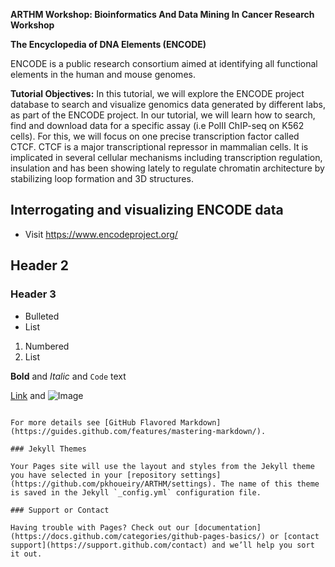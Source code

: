 **ARTHM Workshop: Bioinformatics And Data Mining In Cancer Research Workshop** 

**The Encyclopedia of DNA Elements (ENCODE)**

ENCODE is a public research consortium aimed at identifying all functional elements in the human and mouse genomes.

**Tutorial Objectives:**
    In this tutorial, we will explore the ENCODE project database to search and 
    visualize genomics data generated by different labs, as part of the ENCODE project.
    In our tutorial, we will learn how to search, find and download data for a specific assay (i.e PolII ChIP-seq on K562 cells).
    For this, we will focus on one precise transcription factor called CTCF. 
    CTCF is a major transcriptional repressor in mammalian cells. 
    It is implicated in several cellular mechanisms including transcription regulation, 
    insulation and has been showing lately to regulate chromatin architecture by
    stabilizing loop formation and 3D structures.


## Interrogating and visualizing ENCODE data
- Visit https://www.encodeproject.org/ 


## Header 2
### Header 3

- Bulleted
- List

1. Numbered
2. List

**Bold** and _Italic_ and `Code` text

[Link](url) and ![Image](src)
```

For more details see [GitHub Flavored Markdown](https://guides.github.com/features/mastering-markdown/).

### Jekyll Themes

Your Pages site will use the layout and styles from the Jekyll theme you have selected in your [repository settings](https://github.com/pkhoueiry/ARTHM/settings). The name of this theme is saved in the Jekyll `_config.yml` configuration file.

### Support or Contact

Having trouble with Pages? Check out our [documentation](https://docs.github.com/categories/github-pages-basics/) or [contact support](https://support.github.com/contact) and we’ll help you sort it out.
